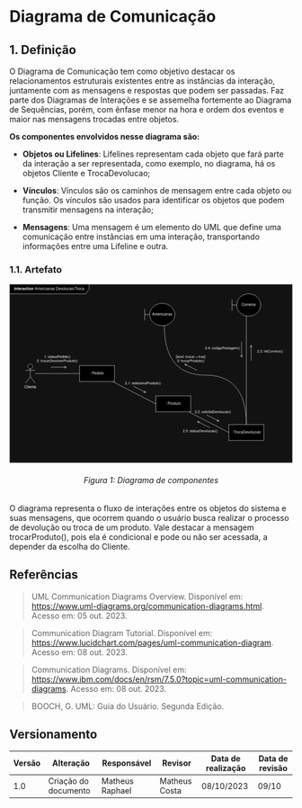 # Diagrama de Comunicação

## 1. Definição

O Diagrama de Comunicação tem como objetivo destacar os relacionamentos estruturais existentes entre as instâncias da interação, juntamente com as mensagens e respostas que podem ser passadas. Faz parte dos Diagramas de Interações e se assemelha fortemente ao Diagrama de Sequências, porém, com ênfase menor na hora e ordem dos eventos e maior nas mensagens trocadas entre objetos.

**Os componentes envolvidos nesse diagrama são:**

- **Objetos ou Lifelines**: Lifelines representam cada objeto que fará parte da interação a ser representada, como exemplo, no diagrama, há os objetos Cliente e TrocaDevolucao;

- **Vínculos**: Vínculos são os caminhos de mensagem entre cada objeto ou função. Os vínculos são usados para identificar os objetos que podem transmitir mensagens na interação;

- **Mensagens**: Uma mensagem é um elemento do UML que define uma comunicação entre instâncias em uma interação, transportando informações entre uma Lifeline e outra.

### 1.1. Artefato

![Diagrama de Comunicação](../Assets/modelagem/diagramaComunicacao/communications_diagram_v2.1.png)
<h6 align = "center">Figura 1: Diagrama de componentes</h6>

O diagrama representa o fluxo de interações entre os objetos do sistema e suas mensagens, que ocorrem quando o usuário busca realizar o processo de devolução ou troca de um produto. Vale destacar a mensagem trocarProduto(), pois ela é condicional e pode ou não ser acessada, a depender da escolha do Cliente.

## Referências

> UML Communication Diagrams Overview. Disponível em: https://www.uml-diagrams.org/communication-diagrams.html. Acesso em: 05 out. 2023.

> Communication Diagram Tutorial. Disponível em: https://www.lucidchart.com/pages/uml-communication-diagram. Acesso em: 08 out. 2023.

> Communication Diagrams. Disponível em: https://www.ibm.com/docs/en/rsm/7.5.0?topic=uml-communication-diagrams. Acesso em: 08 out. 2023.

> BOOCH, G. UML: Guia do Usuário. Segunda Edição.

## Versionamento

| Versão | Alteração            | Responsável    | Revisor | Data de realização | Data de revisão |
| ------ | -------------------- | -------------- | ------- | ------------------ | --------------- |
| 1.0    | Criação do documento | Matheus Raphael |   Matheus Costa      | 08/10/2023 |   09/10     |
